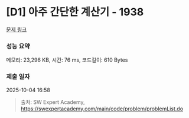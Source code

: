 # [D1] 아주 간단한 계산기 - 1938 

[문제 링크](https://swexpertacademy.com/main/code/problem/problemDetail.do?contestProbId=AV5PjsYKAMIDFAUq) 

### 성능 요약

메모리: 23,296 KB, 시간: 76 ms, 코드길이: 610 Bytes

### 제출 일자

2025-10-04 16:58



> 출처: SW Expert Academy, https://swexpertacademy.com/main/code/problem/problemList.do